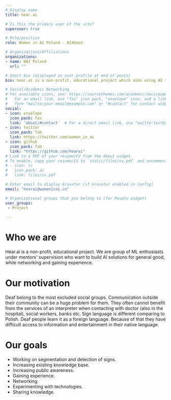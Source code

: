 ```yaml
---
# Display name
title: hear.ai

# Is this the primary user of the site?
superuser: true

# Role/position
role: Women in AI Poland - AI4Good

# Organizations/Affiliations
organizations:
- name: WAI Poland
  url: ""

# Short bio (displayed in user profile at end of posts)
bio: hear.ai is a non-profit, educational project which aims using AI to help Deaf community

# Social/Academic Networking
# For available icons, see: https://sourcethemes.com/academic/docs/page-builder/#icons
#   For an email link, use "fas" icon pack, "envelope" icon, and a link in the
#   form "mailto:your-email@example.com" or "#contact" for contact widget.
social:
- icon: envelope
  icon_pack: fas
  link: 'about/#contact'  # For a direct email link, use "mailto:test@example.org".
- icon: twitter
  icon_pack: fab
  link: https://twitter.com/women_in_ai
- icon: github
  icon_pack: fab
  link: "https://github.com/hearai"
# Link to a PDF of your resume/CV from the About widget.
# To enable, copy your resume/CV to `static/files/cv.pdf` and uncomment the lines below.
# - icon: cv
#   icon_pack: ai
#   link: files/cv.pdf

# Enter email to display Gravatar (if Gravatar enabled in Config)
email: "hearai@womeninai.co"

# Organizational groups that you belong to (for People widget)
user_groups:
 - Project

---
```

# Who we are

Hear.ai is a non-profit, educational project.
We are group of ML enthusiasts under mentors' supervision 
who want to build AI solutions for general good, 
while networking and gaining experience.

# Our motivation

Deaf belong to the most excluded social groups. Communication outside their community can be a huge problem for them. They often cannot benefit from the services of an interpreter when contacting with doctor (also in the hospital), social workers, banks etc.
Sign language is different comparing to Polish. Deaf people learn it as a foreign language. Because of that they have difficult access to information and entertainment in their native language. 

# Our goals

* Working on segmentation and detection of signs.
* Increasing existing knowledge base.
* Increasing public awareness.
* Gaining experience.
* Networking.
* Experimenting with technologies.
* Sharing knowledge.
